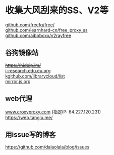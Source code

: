 # 收集大风刮来的SS、V2等
[github.com/freefq/free/](https://github.com/freefq/free/)  
[github.com/learnhard-cn/free_proxy_ss](https://github.com/learnhard-cn/free_proxy_ss)  
[github.com/aiboboxx/v2rayfree](https://github.com/aiboboxx/v2rayfree)

## 谷狗镜像站
~~https://hideip.im/~~  
[i-research.edu.eu.org](https://i-research.edu.eu.org/)  
[kgithub.com/librarycloud/list](https://kgithub.com/librarycloud/list)  
[mirror.js.org](https://mirror.js.org/)  

## web代理
www.croxyproxy.com (指定IP: 64.227.120.231)  
https://web.tanglu.me/  

## 用issue写的博客
https://github.com/dalaolala/blog/issues
